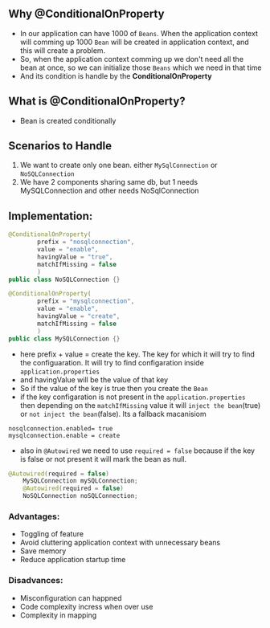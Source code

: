 ## Why @ConditionalOnProperty
- In our application can have 1000 of `Beans`. When the application context will comming up 1000 `Bean` will be created in application context, and this will create a problem.
- So, when the application context comming up we don't need all the bean at once, so we can initialize those `Beans` which we need in that time
- And its condition is handle by the **ConditionalOnProperty**

## What is @ConditionalOnProperty?
- Bean is created conditionally

## Scenarios to Handle
1. We want to create only one bean. either `MySqlConnection` or `NoSQLConnection`
2. We have 2 components sharing same db, but 1 needs MySQLConnection and other needs NoSqlConnection

## Implementation:
```java
@ConditionalOnProperty(
		prefix = "nosqlconnection",
		value = "enable",
		havingValue = "true",
		matchIfMissing = false
		)
public class NoSQLConnection {}

@ConditionalOnProperty(
		prefix = "mysqlconnection",
		value = "enable",
		havingValue = "create",
		matchIfMissing = false
		)
public class MySQLConnection {}

```
- here prefix + value = create the key. The key for which it will try to find the configuaration. It will try to find configaration inside `application.properties`
- and havingValue will be the value of that key
- So if the value of the key is true then you create the `Bean`
- if the key configaration is not present in the `application.properties` then depending on the `matchIfMissing` value it will `inject the bean`(true) or `not inject the bean`(false). Its a fallback macanisiom
```properties
nosqlconnection.enabled= true
mysqlconnection.enable = create
```
- also in `@Autowired` we need to use `required = false` because if the key is false or not present it will mark the bean as null.
```java
@Autowired(required = false)
	MySQLConnection mySQLConnection;
	@Autowired(required = false)
	NoSQLConnection noSQLConnection;
```
### Advantages:
- Toggling of feature
- Avoid cluttering application context with unnecessary beans
- Save memory
- Reduce application startup time

### Disadvances:
- Misconfiguration can happned
- Code complexity incress when over use
- Complexity in mapping



